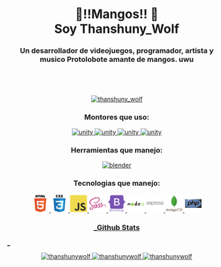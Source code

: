 <h1 align="center">🥭!!Mangos!! 🥭<br/> Soy Thanshuny_Wolf</h1>
<h3 align="center">Un desarrollador de videojuegos, programador, artista y musico Protolobote amante de mangos. uwu</h3><br/>
<h1 align="center"></h1>

<p align="center"> <a href="https://twitter.com/thanshuny_wolf" target="blank"><img src="https://img.shields.io/twitter/follow/thanshuny_wolf?logo=twitter&style=for-the-badge" alt="thanshuny_wolf" /></a> 
 </p> 


<!--ENgines-->
<h3 align="center">Montores que uso:</h3>
<p align="center">
<a href="https://gamemaker.io/en/gamemaker" target="_blank" rel="noreferrer"> <img src="https://cdn.icon-icons.com/icons2/2148/PNG/512/gamemaker_icon_132357.png" alt="unity" width="40" height="40"/> </a>
<a href="https://godotengine.org" target="_blank" rel="noreferrer"> <img src="https://upload.wikimedia.org/wikipedia/commons/thumb/6/6a/Godot_icon.svg/600px-Godot_icon.svg.png?20170822201738" alt="unity" width="40" height="40"/> </a>
<a href="https://unity.com/" target="_blank" rel="noreferrer"> <img src="https://www.vectorlogo.zone/logos/unity3d/unity3d-icon.svg" alt="unity" width="40" height="40"/> </a>
<a href="https://www.rpgmakerweb.com/products/rpg-maker-xp" target="_blank" rel="noreferrer"> <img src="https://images-wixmp-ed30a86b8c4ca887773594c2.wixmp.com/i/6ded0954-c083-45cf-a8e5-b47390e9b280/d54whq5-dfa4017e-8775-4503-bdc2-fe37136d9e98.png" alt="unity" width="40" height="40"/> </a>
</p>

<!--tools-->
<h3 align="center">Herramientas que manejo:</h3>
<p align="center"> <a href="https://www.blender.org/" target="_blank" rel="noreferrer"> <img src="https://download.blender.org/branding/community/blender_community_badge_white.svg" alt="blender" width="40" height="40"/> </a>
<p/>
<!--Languajes-->
<h3 align="center">Tecnologias que manejo:</h3>
<!--html-->
<p align="center">
 <a href="https://www.w3.org/html/" target="_blank" rel="noreferrer"> <img src="https://raw.githubusercontent.com/devicons/devicon/master/icons/html5/html5-original-wordmark.svg" alt="html5" width="40" height="40"/> </a> 
<!--css-->
<a href="https://www.w3schools.com/css/" target="_blank" rel="noreferrer"> <img src="https://raw.githubusercontent.com/devicons/devicon/master/icons/css3/css3-original-wordmark.svg" alt="css3" width="40" height="40"/> </a>
<!--js-->
<a href="https://developer.mozilla.org/en-US/docs/Web/JavaScript" target="_blank" rel="noreferrer"> <img src="https://raw.githubusercontent.com/devicons/devicon/master/icons/javascript/javascript-original.svg" alt="javascript" width="40" height="40"/> 
<!--sass-->
 <a href="https://sass-lang.com" target="_blank" rel="noreferrer"> <img src="https://raw.githubusercontent.com/devicons/devicon/master/icons/sass/sass-original.svg" alt="sass" width="40" height="40"/> </a
<!--bootstrap-->
 <a href="https://getbootstrap.com" target="_blank" rel="noreferrer"> <img src="https://raw.githubusercontent.com/devicons/devicon/master/icons/bootstrap/bootstrap-plain-wordmark.svg" alt="bootstrap" width="40" height="40"/> </a> <a href="https://www.w3schools.com/cpp/" target="_blank" rel="noreferrer">
<!--node-->
<a href="https://nodejs.org" target="_blank" rel="noreferrer"> <img src="https://raw.githubusercontent.com/devicons/devicon/master/icons/nodejs/nodejs-original-wordmark.svg" alt="nodejs" width="40" height="40"/>
<!--express-->
<img src="https://raw.githubusercontent.com/devicons/devicon/master/icons/express/express-original-wordmark.svg" alt="express" width="40" height="40"/> </a> 
<!--mongoDB-->
<a href="https://www.mongodb.com/" target="_blank" rel="noreferrer"> <img src="https://raw.githubusercontent.com/devicons/devicon/master/icons/mongodb/mongodb-original-wordmark.svg" alt="mongodb" width="40" height="40"/> </a>
<!--php-->
<a href="https://www.php.net" target="_blank" rel="noreferrer"> <img src="https://raw.githubusercontent.com/devicons/devicon/master/icons/php/php-original.svg" alt="php" width="40" height="40"/> 
<!---mysql->
 <a href="https://www.mysql.com/" target="_blank" rel="noreferrer"> <img src="https://raw.githubusercontent.com/devicons/devicon/master/icons/mysql/mysql-original-wordmark.svg" alt="mysql" width="40" height="40"/> </a>



<!--labels-->
<h3 align="center">_Github Stats</h3>_
<p align="center">
<img src="https://github-readme-stats.vercel.app/api?username=thanshunywolf&show_icons=true&locale=en" alt="thanshunywolf" />
<img src="https://github-readme-streak-stats.herokuapp.com/?user=thanshunywolf&" alt="thanshunywolf" />
<img src="https://github-readme-stats.vercel.app/api/top-langs?username=thanshunywolf&show_icons=true&locale=en&layout=compact" alt="thanshunywolf" />
</p>
